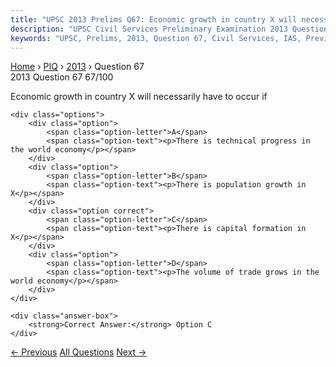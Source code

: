 ```yaml
---
title: "UPSC 2013 Prelims Q67: Economic growth in country X will necessarily have to occur..."
description: "UPSC Civil Services Preliminary Examination 2013 Question 67 with options and answer"
keywords: "UPSC, Prelims, 2013, Question 67, Civil Services, IAS, Previous Year Questions"
---
```


<nav class="breadcrumb">
    <a href="../../">Home</a>
    <span>›</span>
    <a href="../">PIQ</a>
    <span>›</span>
    <a href="./">2013</a>
    <span>›</span>
    <span>Question 67</span>
</nav>

<div class="question-header">
    <div class="question-meta">
        <span class="year-badge">2013</span>
        <span class="question-number">Question 67</span>
        <span class="progress">67/100</span>
    </div>
    <div class="progress-bar">
        <div class="progress-fill" style="width: 67.0%"></div>
    </div>
</div>

<div class="question-content">
    <div class="question-text">
        <p>Economic growth in country X will necessarily have to occur if</p>
    </div>
    
    <div class="options">
        <div class="option">
            <span class="option-letter">A</span>
            <span class="option-text"><p>There is technical progress in the world economy</p></span>
        </div>
        <div class="option">
            <span class="option-letter">B</span>
            <span class="option-text"><p>There is population growth in X</p></span>
        </div>
        <div class="option correct">
            <span class="option-letter">C</span>
            <span class="option-text"><p>There is capital formation in X</p></span>
        </div>
        <div class="option">
            <span class="option-letter">D</span>
            <span class="option-text"><p>The volume of trade grows in the world economy</p></span>
        </div>
    </div>

    <div class="answer-box">
        <strong>Correct Answer:</strong> Option C
    </div>
</div>

<div class="question-nav">
    <a href="../q066-many-transplanted-seedlings-do-not-grow-because/" class="nav-btn prev">← Previous</a>
    <a href="../" class="nav-btn center">All Questions</a>
    <a href="../q068-which-of-the-following-statements-isare-correct-1/" class="nav-btn next">Next →</a>
</div>
